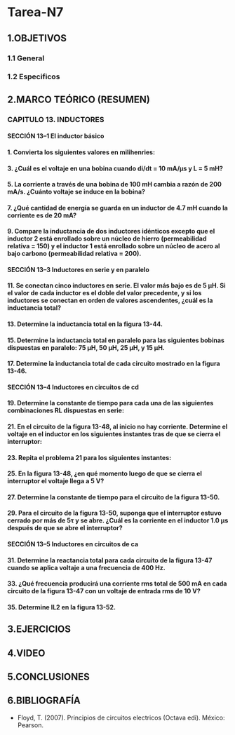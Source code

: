 # Tarea-N7
## 1.OBJETIVOS
### 1.1  General

### 1.2 Especificos

## 2.MARCO TEÓRICO (RESUMEN)
### CAPITULO 13. INDUCTORES
#### SECCIÓN 13–1 El inductor básico
#### 1.	Convierta los siguientes valores en milihenries:
#### 3.	¿Cuál es el voltaje en una bobina cuando di/dt = 10 mA/μs y L = 5 mH?
#### 5.	La corriente a través de una bobina de 100 mH cambia a razón de 200 mA/s. ¿Cuánto voltaje se induce en la bobina?
#### 7.	¿Qué cantidad de energía se guarda en un inductor de 4.7 mH cuando la corriente es de 20 mA?
#### 9.	Compare la inductancia de dos inductores idénticos excepto que el inductor 2 está enrollado sobre un núcleo de hierro (permeabilidad relativa = 150) y el inductor 1 está enrollado sobre un núcleo de acero al bajo carbono (permeabilidad relativa = 200).
#### SECCIÓN 13–3 Inductores en serie y en paralelo
#### 11. Se conectan cinco inductores en serie. El valor más bajo es de 5 μH. Si el valor de cada inductor es el doble del valor precedente, y si los inductores se conectan en orden de valores ascendentes, ¿cuál es la inductancia total?
#### 13. Determine la inductancia total en la figura 13-44.
#### 15. Determine la inductancia total en paralelo para las siguientes bobinas dispuestas en paralelo: 75 μH, 50 μH, 25 μH, y 15 μH.
#### 17. Determine la inductancia total de cada circuito mostrado en la figura 13-46.
#### SECCIÓN 13–4 Inductores en circuitos de cd
#### 19. Determine la constante de tiempo para cada una de las siguientes combinaciones RL dispuestas en serie:
#### 21. En el circuito de la figura 13-48, al inicio no hay corriente. Determine el voltaje en el inductor en los siguientes instantes tras de que se cierra el interruptor:
#### 23. Repita el problema 21 para los siguientes instantes:
#### 25. En la figura 13-48, ¿en qué momento luego de que se cierra el interruptor el voltaje llega a 5 V?
#### 27. Determine la constante de tiempo para el circuito de la figura 13-50.
#### 29. Para el circuito de la figura 13-50, suponga que el interruptor estuvo cerrado por más de 5τ y se abre. ¿Cuál es la corriente en el inductor 1.0 μs después de que se abre el interruptor?
#### SECCIÓN 13–5 Inductores en circuitos de ca
#### 31. Determine la reactancia total para cada circuito de la figura 13-47 cuando se aplica voltaje a una frecuencia de 400 Hz.
#### 33. ¿Qué frecuencia producirá una corriente rms total de 500 mA en cada circuito de la figura 13-47 con un voltaje de entrada rms de 10 V?
#### 35. Determine IL2 en la figura 13-52.
## 3.EJERCICIOS

## 4.VIDEO

## 5.CONCLUSIONES 

## 6.BIBLIOGRAFÍA
* Floyd, T. (2007). Principios de circuitos electricos (Octava edi). México: Pearson.
